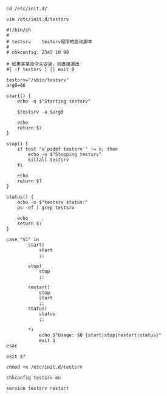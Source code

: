 
    cd /etc/init.d/

    vim /etc/init.d/testsrv

```shell
#!/bin/sh
#
# testsrv    testsrv程序的启动脚本
#
# chkconfig: 2345 10 90

# 如果某某命令未安装，则直接退出
#[ -f testsrv ] || exit 0

testsrv="/sbin/testsrv"
arg0=66

start() {
    echo -n $"Starting testsrv"
    
    $testsrv -a $arg0

    echo
    return $?
}

stop() {
    if test "x`pidof testsrv`" != x; then
        echo -n $"Stopping testsrv"
        killall testsrv
    fi
    
    echo
    return $?
}

status() {
    echo -n $"testsrv status:"
    ps -ef | grep testsrv
    
    echo
    return $?
}

case "$1" in
        start)
            start
            ;;

        stop)
            stop
            ;;

        restart)
            stop
            start
            ;;
        status)
            status
            ;;

        *)
            echo $"Usage: $0 {start|stop|restart|status}"
            exit 1
esac

exit $?
```

    chmod +x /etc/init.d/testsrv

    chkconfig testsrv on

    service testsrv restart
